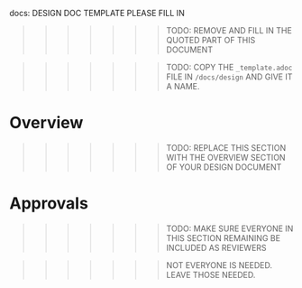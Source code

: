 docs: DESIGN DOC TEMPLATE PLEASE FILL IN

>>>>>>> TODO: REMOVE AND FILL IN THE QUOTED PART OF THIS DOCUMENT

>>>>>>> TODO: COPY THE `_template.adoc` FILE IN `/docs/design` AND GIVE IT A NAME.

# Overview

>>>>>>> TODO: REPLACE THIS SECTION WITH THE OVERVIEW SECTION OF YOUR DESIGN DOCUMENT

# Approvals

>>>>>>> TODO: MAKE SURE EVERYONE IN THIS SECTION REMAINING BE INCLUDED AS REVIEWERS

>>>>>>> NOT EVERYONE IS NEEDED. LEAVE THOSE NEEDED.
